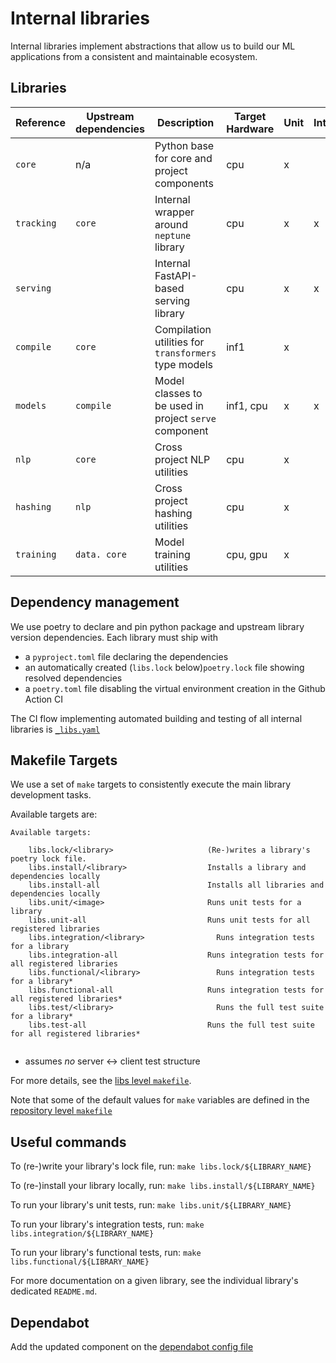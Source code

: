 # Internal libraries

Internal libraries implement abstractions that allow us to build our ML applications from a
consistent and maintainable ecosystem.

## Libraries

| Reference  | Upstream dependencies | Description                                           | Target Hardware | Unit | Integration | Functional |
|------------|-----------------------|-------------------------------------------------------|-----------------| ---- | ----------- | ---------- |
| `core`     | n/a                   | Python base for core and project components           | cpu             |   x  |             |            |
| `tracking` | `core`                | Internal wrapper around `neptune` library             | cpu             |   x  |      x      |            |
| `serving`  |                       | Internal FastAPI-based serving library                | cpu             |   x  |      x      |      x     |
| `compile`  | `core`                | Compilation utilities for `transformers` type models  | inf1            |   x  |             |      x     |
| `models`   | `compile`             | Model classes to be used in project `serve` component | inf1, cpu       |   x  |      x      |      x     |
| `nlp`      | `core`                | Cross project NLP utilities                           | cpu             |   x  |             |            |
| `hashing`  | `nlp      `           | Cross project hashing utilities                       | cpu             |   x  |             |            |
| `training` | `data. core      `    | Model training utilities                              | cpu, gpu        |   x  |             |            |

## Dependency management

We use poetry to declare and pin python package and upstream library version dependencies. Each
library must ship with
- a `pyproject.toml` file declaring the dependencies
- an automatically created (`libs.lock` below)`poetry.lock` file showing resolved dependencies
- a `poetry.toml` file disabling the virtual environment creation in the Github Action CI

The CI flow implementing automated building and testing of all internal libraries is [`_libs.yaml`](../.github/workflows/_libs.yaml)

## Makefile Targets

We use a set of `make` targets to consistently execute the main library development tasks.

Available targets are:

```text
Available targets:

    libs.lock/<library>                     (Re-)writes a library's poetry lock file.
    libs.install/<library>                  Installs a library and dependencies locally
    libs.install-all                        Installs all libraries and dependencies locally
    libs.unit/<image>                       Runs unit tests for a library
    libs.unit-all                           Runs unit tests for all registered libraries
    libs.integration/<library>                Runs integration tests for a library
    libs.integration-all                    Runs integration tests for all registered libraries
    libs.functional/<library>                 Runs integration tests for a library*
    libs.functional-all                     Runs integration tests for all registered libraries*
    libs.test/<library>                       Runs the full test suite for a library*
    libs.test-all                           Runs the full test suite for all registered libraries*


```
* assumes *no* server <-> client test structure

For more details, see the [libs level `makefile`](./makefile.mk).

Note that some of the default values for `make` variables are defined in the
[repository level `makefile`](../Makefile)

## Useful commands

To (re-)write your library's lock file, run: `make libs.lock/${LIBRARY_NAME}`

To (re-)install your library locally, run: `make libs.install/${LIBRARY_NAME}`

To run your library's unit tests, run: `make libs.unit/${LIBRARY_NAME}`

To run your library's integration tests, run: `make libs.integration/${LIBRARY_NAME}`

To run your library's functional tests, run: `make libs.functional/${LIBRARY_NAME}`

For more documentation on a given library, see the individual library's dedicated `README.md`.

## Dependabot

Add the updated component on the [dependabot config file](./../.github/dependabot.yaml)
